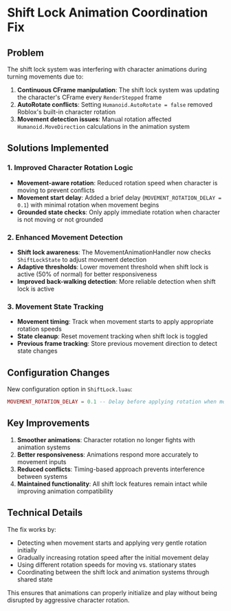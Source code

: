 # Shift Lock Animation Coordination Fix

## Problem
The shift lock system was interfering with character animations during turning movements due to:

1. **Continuous CFrame manipulation**: The shift lock system was updating the character's CFrame every `RenderStepped` frame
2. **AutoRotate conflicts**: Setting `Humanoid.AutoRotate = false` removed Roblox's built-in character rotation
3. **Movement detection issues**: Manual rotation affected `Humanoid.MoveDirection` calculations in the animation system

## Solutions Implemented

### 1. Improved Character Rotation Logic
- **Movement-aware rotation**: Reduced rotation speed when character is moving to prevent conflicts
- **Movement start delay**: Added a brief delay (`MOVEMENT_ROTATION_DELAY = 0.1`) with minimal rotation when movement begins
- **Grounded state checks**: Only apply immediate rotation when character is not moving or not grounded

### 2. Enhanced Movement Detection
- **Shift lock awareness**: The MovementAnimationHandler now checks `ShiftLockState` to adjust movement detection
- **Adaptive thresholds**: Lower movement threshold when shift lock is active (50% of normal) for better responsiveness
- **Improved back-walking detection**: More reliable detection when shift lock is active

### 3. Movement State Tracking
- **Movement timing**: Track when movement starts to apply appropriate rotation speeds
- **State cleanup**: Reset movement tracking when shift lock is toggled
- **Previous frame tracking**: Store previous movement direction to detect state changes

## Configuration Changes

New configuration option in `ShiftLock.luau`:
```lua
MOVEMENT_ROTATION_DELAY = 0.1 -- Delay before applying rotation when moving
```

## Key Improvements

1. **Smoother animations**: Character rotation no longer fights with animation systems
2. **Better responsiveness**: Animations respond more accurately to movement inputs
3. **Reduced conflicts**: Timing-based approach prevents interference between systems
4. **Maintained functionality**: All shift lock features remain intact while improving animation compatibility

## Technical Details

The fix works by:
- Detecting when movement starts and applying very gentle rotation initially
- Gradually increasing rotation speed after the initial movement delay
- Using different rotation speeds for moving vs. stationary states
- Coordinating between the shift lock and animation systems through shared state

This ensures that animations can properly initialize and play without being disrupted by aggressive character rotation.
